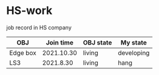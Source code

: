 # HS-work
job record in HS company


|OBJ| Join time | OBJ state |My state|
| --- | --- | --- |---|
| Edge box | 2021.10.30 | living |developing|
| LS3    | 2021.8.30  | living |hang|
